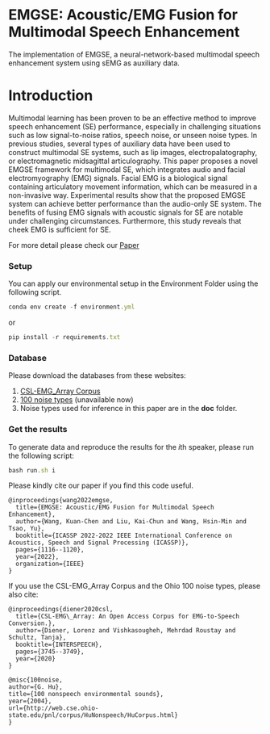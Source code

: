 # EMGSE: Acoustic/EMG Fusion for Multimodal Speech Enhancement

The implementation of EMGSE, a neural-network-based multimodal speech enhancement system using sEMG as auxiliary data.

# Introduction
Multimodal learning has been proven to be an effective method to improve speech enhancement (SE) performance, especially in challenging situations such as low signal-to-noise ratios, speech noise, or unseen noise types. In previous studies, several types of auxiliary data have been used to construct multimodal SE systems, such as lip images, electropalatography, or electromagnetic midsagittal articulography. This paper proposes a novel EMGSE framework for multimodal SE, which integrates audio and facial electromyography (EMG) signals. Facial EMG is a biological signal containing articulatory movement information, which can be measured in a non-invasive way. Experimental results show that the proposed EMGSE system can achieve better performance than the audio-only SE system. The benefits of fusing EMG signals with acoustic signals for SE are notable under challenging circumstances. Furthermore, this study reveals that cheek EMG is sufficient for SE.

For more detail please check our <a href="https://ieeexplore.ieee.org/document/9747179" target="_blank">Paper</a>

### Setup ###

You can apply our environmental setup in the Environment Folder using the following script.

```js
conda env create -f environment.yml
```
or 

 ``` js
 pip install -r requirements.txt
 ```

### Database ###

Please download the databases from these websites:

1. [CSL-EMG_Array Corpus](https://www.uni-bremen.de/csl/forschung/lautlose-sprachkommunikation/csl-emg-array-corpus) 
2. [100 noise types](http://web.cse.ohio-state.edu/pnl/corpus/HuNonspeech/HuCorpus.html) (unavailable now)
3. Noise types used for inference in this paper are in the **doc** folder.


### Get the results ###

To generate data and reproduce the results for the *i*th speaker, please run the following script:

``` js
bash run.sh i
```

Please kindly cite our paper if you find this code useful.

    @inproceedings{wang2022emgse,
      title={EMGSE: Acoustic/EMG Fusion for Multimodal Speech Enhancement},
      author={Wang, Kuan-Chen and Liu, Kai-Chun and Wang, Hsin-Min and Tsao, Yu},
      booktitle={ICASSP 2022-2022 IEEE International Conference on Acoustics, Speech and Signal Processing (ICASSP)},
      pages={1116--1120},
      year={2022},
      organization={IEEE}
    }

If you use the CSL-EMG_Array Corpus and the Ohio 100 noise types, please also cite:

    @inproceedings{diener2020csl,
      title={CSL-EMG\_Array: An Open Access Corpus for EMG-to-Speech Conversion.},
      author={Diener, Lorenz and Vishkasougheh, Mehrdad Roustay and Schultz, Tanja},
      booktitle={INTERSPEECH},
      pages={3745--3749},
      year={2020}
    }

    @misc{100noise,
    author={G. Hu},
    title={100 nonspeech environmental sounds},
    year={2004},
    url={http://web.cse.ohio-state.edu/pnl/corpus/HuNonspeech/HuCorpus.html}
    }
    
